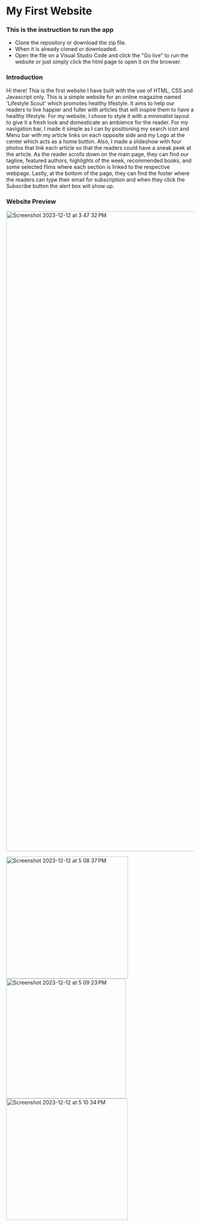 # My First Website

### This is the instruction to run the app
- Clone the repository or download the zip file.
- When it is already cloned or downloaded.
- Open the file on a Visual Studio Code and click the "Go live" to run the website or just simply click the html page to open it on the browser.

### Introduction

Hi there! Thia is the first website I have built with the use of HTML, CSS and Javascript only. This is a simple website for an online magazine named 'Lifestyle Scout' which promotes healthy lifestyle. It aims to help our readers to live happier and fuller with articles that will inspire them to have a healthy lifestyle. For my website, I chose to style it with a minimalist layout to give it a fresh look and domesticate an ambience for the reader. For my navigation bar, I made it simple as I can by positioning my search icon and Menu bar with my article links on each opposite side and my Logo at the center which acts as a home button. Also, I made a slideshow with four photos that link each article so that the readers could have a sneak peek at the article. As the reader scrolls down on the main page, they can find our tagline, featured authors, highlights of the week, recommended books, and some selected films where each section is linked to the respective webpage. Lastly, at the bottom of the page, they can find the footer where the readers can type their email for subscription and when they click the Subscribe button the alert box will show up.

### Website Preview
<img width="1710" alt="Screenshot 2023-12-12 at 3 47 32 PM" src="https://github.com/bjaztin/MyFirstWebsite/assets/110211588/fdfabc8b-f26e-4eec-93d4-090a4f15ef06">

<img width="326" alt="Screenshot 2023-12-12 at 5 08 37 PM" src="https://github.com/bjaztin/MyFirstWebsite/assets/110211588/d0ad6418-57d0-4ef0-8eb9-b9f0a017840b"> <img width="320" alt="Screenshot 2023-12-12 at 5 09 23 PM" src="https://github.com/bjaztin/MyFirstWebsite/assets/110211588/ccbc744f-942a-4092-a37d-d7eaa874f624">
<img width="325" alt="Screenshot 2023-12-12 at 5 10 34 PM" src="https://github.com/bjaztin/MyFirstWebsite/assets/110211588/d96a6a34-5dee-4d3e-a8b8-c21a617e56b9">
